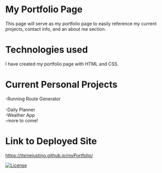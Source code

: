 # My Portfolio Page

This page will serve as my portfolio page to easily reference my current projects, contact info, and an about me section.

# Technologies used
I have created my portfolio page with HTML and CSS. 

# Current Personal Projects 
-Running Route Generator  
<br> -Daily Planner 
<br> -Weather App
<br>-more to come!

# Link to Deployed Site

https://itsmejustino.github.io/myPortfolio/

[![License](https://img.shields.io/badge/License-Apache_2.0-blue.svg)](https://opensource.org/licenses/Apache-2.0)
